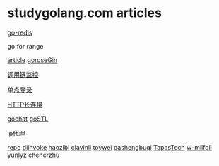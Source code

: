 # studygolang.com articles

[go-redis](https://www.jianshu.com/p/7a134a740192)

go for range

[article](https://studygolang.com/articles/24366#reply0)
[goroseGin](https://github.com/gohouse/goroseGin)

[调用链监控](https://mp.weixin.qq.com/s?__biz=MzAxODI5ODMwOA==&mid=2666544406&idx=1&sn=0ed638af8b0feaae05bf753771ce8968&chksm=80dcf9bdb7ab70ab45d3d7a6f83923b189412a0b54c5357106bcc520ee90dfbdccc680fe50f1&scene=0&xtrack=1#rd)

[单点登录](https://mp.weixin.qq.com/s?__biz=MzI1OTQwOTg2Mg==&mid=2247488800&idx=3&sn=210dc042c446a9cd50ed23eac919acfb&chksm=ea780789dd0f8e9fed2b9855f774e37ce92110b394b2b8e9112d81837ff05669f3150c1563a5&scene=0&xtrack=1#rd)

[HTTP长连接](https://mp.weixin.qq.com/s?__biz=MzAxMzc4Mzk1Mw==&mid=2649840924&idx=1&sn=6b6441bbd3496eb821a99de2da7c5c8f&chksm=8398bbe2b4ef32f416880c33d21e24f18517c3b254e4406d4d81d21d9678da538661d3599e90&scene=0&xtrack=1#rd)

[gochat](https://github.com/LockGit/gochat)
[goSTL](https://studygolang.com/articles/24468#reply0)

ip代理

[repo](https://github.com/search?utf8=%E2%9C%93&q=proxy+pool&type=)
[diinvoke](https://github.com/diinvoke/proxy-pool)
[haozibi](https://github.com/haozibi/ProxyPool)
[clavinli](https://github.com/clavinli/ProxyPool)
[toywei](https://github.com/toywei/ProxyPool)
[dashengbuqi](https://github.com/dashengbuqi/proxypool)
[TapasTech](https://github.com/TapasTech/ip-pool)
[w-milfoil](https://github.com/w-milfoil/ip-proxy-pools)
[yunlyz](https://github.com/yunlyz/tirion)
[chenerzhu](https://github.com/chenerzhu/proxy-pool)
